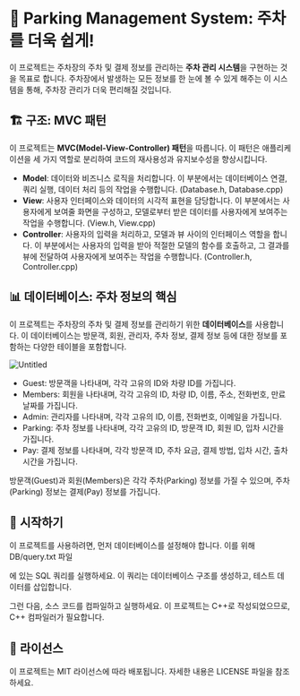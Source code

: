 # **🚗 Parking Management System: 주차를 더욱 쉽게!**

이 프로젝트는 주차장의 주차 및 결제 정보를 관리하는 **주차 관리 시스템**을 구현하는 것을 목표로 합니다. 주차장에서 발생하는 모든 정보를 한 눈에 볼 수 있게 해주는 이 시스템을 통해, 주차장 관리가 더욱 편리해질 것입니다.

## **🏗️ 구조: MVC 패턴**

이 프로젝트는 **MVC(Model-View-Controller) 패턴**을 따릅니다. 이 패턴은 애플리케이션을 세 가지 역할로 분리하여 코드의 재사용성과 유지보수성을 향상시킵니다.

- **Model**: 데이터와 비즈니스 로직을 처리합니다. 이 부분에서는 데이터베이스 연결, 쿼리 실행, 데이터 처리 등의 작업을 수행합니다. (Database.h, Database.cpp)
- **View**: 사용자 인터페이스와 데이터의 시각적 표현을 담당합니다. 이 부분에서는 사용자에게 보여줄 화면을 구성하고, 모델로부터 받은 데이터를 사용자에게 보여주는 작업을 수행합니다. (View.h, View.cpp)
- **Controller**: 사용자의 입력을 처리하고, 모델과 뷰 사이의 인터페이스 역할을 합니다. 이 부분에서는 사용자의 입력을 받아 적절한 모델의 함수를 호출하고, 그 결과를 뷰에 전달하여 사용자에게 보여주는 작업을 수행합니다. (Controller.h, Controller.cpp)

## **📊 데이터베이스: 주차 정보의 핵심**

이 프로젝트는 주차장의 주차 및 결제 정보를 관리하기 위한 **데이터베이스**를 사용합니다. 이 데이터베이스는 방문객, 회원, 관리자, 주차 정보, 결제 정보 등에 대한 정보를 포함하는 다양한 테이블을 포함합니다.

![Untitled](https://s3-us-west-2.amazonaws.com/secure.notion-static.com/9be82500-d413-487f-94e1-fcd39d4ffc76/Untitled.png)

- Guest: 방문객을 나타내며, 각각 고유의 ID와 차량 ID를 가집니다.
- Members: 회원을 나타내며, 각각 고유의 ID, 차량 ID, 이름, 주소, 전화번호, 만료 날짜를 가집니다.
- Admin: 관리자를 나타내며, 각각 고유의 ID, 이름, 전화번호, 이메일을 가집니다.
- Parking: 주차 정보를 나타내며, 각각 고유의 ID, 방문객 ID, 회원 ID, 입차 시간을 가집니다.
- Pay: 결제 정보를 나타내며, 각각 방문객 ID, 주차 요금, 결제 방법, 입차 시간, 출차 시간을 가집니다.

방문객(Guest)과 회원(Members)은 각각 주차(Parking) 정보를 가질 수 있으며, 주차(Parking) 정보는 결제(Pay) 정보를 가집니다.

## **🚀 시작하기**

이 프로젝트를 사용하려면, 먼저 데이터베이스를 설정해야 합니다. 이를 위해 DB/query.txt 파일

에 있는 SQL 쿼리를 실행하세요. 이 쿼리는 데이터베이스 구조를 생성하고, 테스트 데이터를 삽입합니다.

그런 다음, 소스 코드를 컴파일하고 실행하세요. 이 프로젝트는 C++로 작성되었으므로, C++ 컴파일러가 필요합니다.

## **📜 라이선스**

이 프로젝트는 MIT 라이선스에 따라 배포됩니다. 자세한 내용은 LICENSE 파일을 참조하세요.
